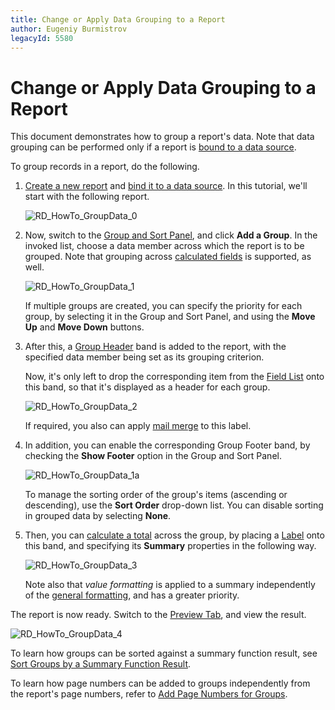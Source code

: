 ```yaml
---
title: Change or Apply Data Grouping to a Report
author: Eugeniy Burmistrov
legacyId: 5580
---
```

# Change or Apply Data Grouping to a Report
This document demonstrates how to group a report's data. Note that data grouping can be performed only if a report is [bound to a data source](../create-reports/binding-a-report-to-data.md).

To group records in a report, do the following.
1. [Create a new report](../create-reports/basic-operations/create-a-new-report.md) and [bind it to a data source](../create-reports/binding-a-report-to-data.md). In this tutorial, we'll start with the following report.
	
	![RD_HowTo_GroupData_0](../../../../images/img8449.png)
2. Now, switch to the [Group and Sort Panel](../report-designer-reference/report-designer-ui/group-and-sort-panel.md), and click **Add a Group**. In the invoked list, choose a data member across which the report is to be grouped. Note that grouping across [calculated fields](add-calculated-fields-to-a-report.md) is supported, as well.
	
	![RD_HowTo_GroupData_1](../../../../images/img8450.png)
	
	If multiple groups are created, you can specify the priority for each group, by selecting it in the Group and Sort Panel, and using the **Move Up** and **Move Down** buttons.
3. After this, a [Group Header](../report-designer-reference/report-bands/grouping-bands.md) band is added to the report, with the specified data member being set as its grouping criterion.
	
	Now, it's only left to drop the corresponding item from the [Field List](../report-designer-reference/report-designer-ui/field-list.md) onto this band, so that it's displayed as a header for each group.
	
	![RD_HowTo_GroupData_2](../../../../images/img8451.png)
	
	If required, you also can apply [mail merge](use-mail-merge-in-report-elements.md) to this label.
4. In addition, you can enable the corresponding Group Footer band, by checking the **Show Footer** option in the Group and Sort Panel.
	
	![RD_HowTo_GroupData_1a](../../../../images/img11127.png)
	
	To manage the sorting order of the group's items (ascending or descending), use the **Sort Order** drop-down list. You can disable sorting in grouped data by selecting **None**.
5. Then, you can [calculate a total](add-totals-to-a-report.md) across the group, by placing a [Label](../report-designer-reference/report-controls/label.md) onto this band, and specifying its **Summary** properties in the following way.
	
	![RD_HowTo_GroupData_3](../../../../images/img8452.png)
	
	Note also that _value formatting_ is applied to a summary independently of the [general formatting](change-value-formatting-of-report-elements.md), and has a greater priority.

The report is now ready. Switch to the [Preview Tab](../report-designer-reference/report-designer-ui/preview-tab.md), and view the result.

![RD_HowTo_GroupData_4](../../../../images/img8454.png)

To learn how groups can be sorted against a summary function result, see [Sort Groups by a Summary Function Result](../create-reports/miscellaneous/sort-groups-by-a-summary-function-result.md).

To learn how page numbers can be added to groups independently from the report's page numbers, refer to [Add Page Numbers for Groups](../create-reports/miscellaneous/add-page-numbers-for-groups.md).
